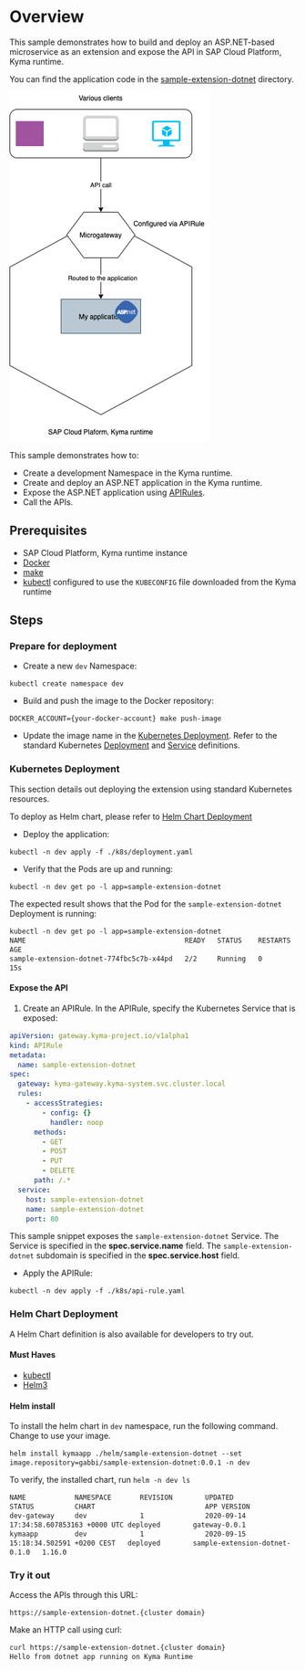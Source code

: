 # Overview

This sample demonstrates how to build and deploy an ASP.NET-based microservice as an extension and expose the API in SAP Cloud Platform, Kyma runtime.

You can find the application code in the [sample-extension-dotnet](./sample-extension-dotnet) directory.

![extension](assets/extension.png)

This sample demonstrates how to:

* Create a development Namespace in the Kyma runtime.
* Create and deploy an ASP.NET application in the Kyma runtime.
* Expose the ASP.NET application using [APIRules](https://kyma-project.io/docs/components/api-gateway#custom-resource-api-rule).
* Call the APIs.

## Prerequisites

* SAP Cloud Platform, Kyma runtime instance
* [Docker](https://www.docker.com/)
* [make](https://www.gnu.org/software/make/)
* [kubectl](https://kubernetes.io/docs/tasks/tools/install-kubectl/) configured to use the `KUBECONFIG` file downloaded from the Kyma runtime

## Steps

### Prepare for deployment

* Create a new `dev` Namespace:

```shell script
kubectl create namespace dev
```

* Build and push the image to the Docker repository:

```shell script
DOCKER_ACCOUNT={your-docker-account} make push-image
```

* Update the image name in the [Kubernetes Deployment](k8s/deployment.yaml). Refer to the standard Kubernetes [Deployment](https://kubernetes.io/docs/concepts/workloads/controllers/deployment/) and [Service](https://kubernetes.io/docs/concepts/services-networking/service/) definitions.

### Kubernetes Deployment

This section details out deploying the extension using standard Kubernetes resources.

To deploy as Helm chart, please refer to [Helm Chart Deployment](#helm-chart-deployment)

* Deploy the application:

```shell script
kubectl -n dev apply -f ./k8s/deployment.yaml
```

* Verify that the Pods are up and running:

```shell script
kubectl -n dev get po -l app=sample-extension-dotnet
```

The expected result shows that the Pod for the `sample-extension-dotnet` Deployment is running:

```shell script
kubectl -n dev get po -l app=sample-extension-dotnet
NAME                                       READY   STATUS    RESTARTS   AGE
sample-extension-dotnet-774fbc5c7b-x44pd   2/2     Running   0          15s
```

#### Expose the API

1. Create an APIRule. In the APIRule, specify the Kubernetes Service that is exposed:

```yaml
apiVersion: gateway.kyma-project.io/v1alpha1
kind: APIRule
metadata:
  name: sample-extension-dotnet
spec:
  gateway: kyma-gateway.kyma-system.svc.cluster.local
  rules:
    - accessStrategies:
        - config: {}
          handler: noop
      methods:
        - GET
        - POST
        - PUT
        - DELETE
      path: /.*
  service:
    host: sample-extension-dotnet
    name: sample-extension-dotnet
    port: 80
```  

This sample snippet exposes the `sample-extension-dotnet` Service. The Service is specified in the **spec.service.name** field.
The `sample-extension-dotnet` subdomain is specified in the **spec.service.host** field.

* Apply the APIRule:

```shell script
kubectl -n dev apply -f ./k8s/api-rule.yaml
```

### Helm Chart Deployment

A Helm Chart definition is also available for developers to try out.

#### Must Haves

* [kubectl](https://kubernetes.io/docs/tasks/tools/install-kubectl/)
* [Helm3](https://helm.sh/docs/intro/install/)

#### Helm install

To install the helm chart in `dev` namespace, run the following command. Change to use your image.

```shell script
helm install kymaapp ./helm/sample-extension-dotnet --set image.repository=gabbi/sample-extension-dotnet:0.0.1 -n dev
```

To verify, the installed chart, run `helm -n dev ls`

```shell script
NAME            NAMESPACE       REVISION        UPDATED                                 STATUS          CHART                           APP VERSION
dev-gateway     dev             1               2020-09-14 17:34:58.607853163 +0000 UTC deployed        gateway-0.0.1
kymaapp         dev             1               2020-09-15 15:18:34.502591 +0200 CEST   deployed        sample-extension-dotnet-0.1.0   1.16.0
```

### Try it out

Access the APIs through this URL:

```shell script
https://sample-extension-dotnet.{cluster domain}
```

Make an HTTP call using curl:

```shell script
curl https://sample-extension-dotnet.{cluster domain}
Hello from dotnet app running on Kyma Runtime
```

